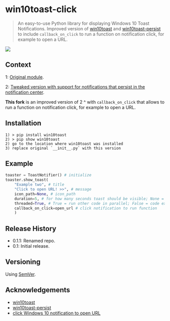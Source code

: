 # win10toast-click

>An easy-to-use Python library for displaying Windows 10 Toast Notifications. Improved version of [win10toast](https://pypi.org/project/win10toast/) and [win10toast-persist](https://pypi.org/project/win10toast-persist/) to include `callback_on_click` to run a function on notification click, for example to open a URL.

![](https://cloud.githubusercontent.com/assets/7101452/19763806/75f71ba4-9c5d-11e6-9f16-d0d4bf43e63e.png)

## Context

1: [Original module](https://github.com/jithurjacob/Windows-10-Toast-Notifications).

2: [Tweaked version with support for notifications that persist in the notification center](https://github.com/tnthieding/Windows-10-Toast-Notifications).

**This fork** is an improved version of 2 ^ with `callback_on_click` that allows to run a function on notification click, for example to open a URL. 

## Installation

```
1) > pip install win10toast
2) > pip show win10toast
2) go to the location where win10toast was installed
3) replace original `__init__.py` with this version
```

<!-- ## Requirements

### Installation of pywin32
```
pypiwin32
setuptools
``` -->

## Example

```python
toaster = ToastNotifier() # initialize
toaster.show_toast(
    "Example two", # title
    "Click to open URL! >>", # message 
    icon_path=None, # icon_path 
    duration=5, # for how many seconds toast should be visible; None = leave notification in Notification Center
    threaded=True, # True = run other code in parallel; False = code execution will wait till notification disappears 
    callback_on_click=open_url # click notification to run function 
    )
```

## Release History

- 0.1.1: Renamed repo.
- 0.1: Initial release.

## Versioning

Using [SemVer](http://semver.org/).

## Acknowledgements

- [win10toast](https://pypi.org/project/win10toast/)
- [win10toast-persist](https://pypi.org/project/win10toast-persist/)
- [click Windows 10 notification to open URL](https://stackoverflow.com/questions/63867448/interactive-notification-windows-10-using-python)
